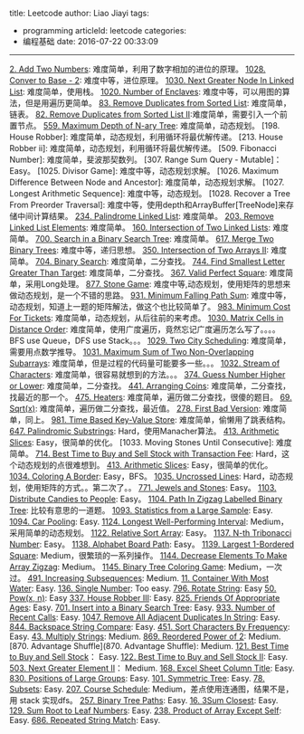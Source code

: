 title: Leetcode
author: Liao Jiayi
tags:
  - programming
articleId: leetcode
categories:
  - 编程基础
date: 2016-07-22 00:33:09
---

[2. Add Two Numbers](https://leetcode.com/problems/add-two-numbers/): 难度简单，利用了数字相加的进位的原理。
[1028. Conver to Base - 2](https://leetcode.com/problems/convert-to-base-2/submissions/): 难度中等，进位原理。
[1030. Next Greater Node In Linked List](https://leetcode.com/problems/next-greater-node-in-linked-list/submissions/): 难度简单，使用栈。
[1020. Number of Enclaves](https://leetcode.com/problems/number-of-enclaves/): 难度中等，可以用图的算法，但是用遍历更简单。
[83. Remove Duplicates from Sorted List](https://leetcode.com/problems/remove-duplicates-from-sorted-list/): 难度简单，链表。
[82. Remove Duplicates from Sorted List II](https://leetcode.com/problems/remove-duplicates-from-sorted-list-ii/):难度简单，需要引入一个前置节点。
[559. Maximum Depth of N-ary Tree](https://leetcode.com/problems/maximum-depth-of-n-ary-tree/): 难度简单，动态规划。
[198. House Robber]: 难度简单，动态规划，利用循环将最优解传递。
[213. House Robber ii]: 难度简单，动态规划，利用循环将最优解传递。
[509. Fibonacci Number]: 难度简单，斐波那契数列。
[307. Range Sum Query - Mutable]：Easy。
[1025. Divisor Game]: 难度中等，动态规划求解。
[1026. Maximum Difference Between Node and Ancestor]: 难度简单，动态规划求解。
[1027. Longest Arithmetic Sequence]: 难度中等，动态规划。
[1028. Recover a Tree From Preorder Traversal]: 难度中等，使用depth和ArrayBuffer[TreeNode]来存储中间计算结果。
[234. Palindrome Linked List](https://leetcode.com/problems/palindrome-linked-list/): 难度简单。
[203. Remove Linked List Elements](https://leetcode.com/problems/remove-linked-list-elements/): 难度简单。
[160. Intersection of Two Linked Lists](https://leetcode.com/problems/intersection-of-two-linked-lists/submissions/): 难度简单。
[700. Search in a Binary Search Tree](https://leetcode.com/problems/search-in-a-binary-search-tree/): 难度简单。
[617. Merge Two Binary Trees](https://leetcode.com/problems/merge-two-binary-trees/): 难度中等，递归思想。
[350. Intersection of Two Arrays II](https://leetcode.com/problems/intersection-of-two-arrays-ii/): 难度简单。
[704. Binary Search](https://leetcode.com/problems/binary-search/): 难度简单，二分查找。
[744. Find Smallest Letter Greater Than Target](https://leetcode.com/problems/find-smallest-letter-greater-than-target/): 难度简单，二分查找。
[367. Valid Perfect Square](https://leetcode.com/problems/valid-perfect-square/): 难度简单，采用Long处理。
[877. Stone Game](https://leetcode.com/problems/stone-game/): 难度中等,动态规划，使用矩阵的思想来做动态规划，是一个不错的思路。
[931. Minimum Falling Path Sum](https://leetcode.com/problems/minimum-falling-path-sum/): 难度中等，动态规划，知道上一题的矩阵解法，做这个也比较简单了。
[983. Minimum Cost For Tickets](https://leetcode.com/problems/minimum-cost-for-tickets/): 难度简单，动态规划，从后往前的来考虑。
[1030. Matrix Cells in Distance Order](https://leetcode.com/problems/matrix-cells-in-distance-order/): 难度简单，使用广度遍历，竟然忘记广度遍历怎么写了。。。。BFS use Queue，DFS use Stack。。。
[1029. Two City Scheduling](https://leetcode.com/problems/two-city-scheduling/): 难度简单，需要用点数学推导。
[1031. Maximum Sum of Two Non-Overlapping Subarrays](https://leetcode.com/contest/weekly-contest-133/problems/maximum-sum-of-two-non-overlapping-subarrays/): 难度简单，但是过程的代码量可能要多一些。。。
[1032. Stream of Characters](https://leetcode.com/problems/stream-of-characters/): 难度简单，很容易就想到的方法。。。
[374. Guess Number Higher or Lower](https://leetcode.com/problems/guess-number-higher-or-lower/): 难度简单，二分查找。
[441. Arranging Coins](https://leetcode.com/problems/arranging-coins/): 难度简单，二分查找，找最近的那一个。
[475. Heaters](https://leetcode.com/problems/heaters/): 难度简单，遍历做二分查找，很傻的题目。
[69. Sqrt(x)](https://leetcode.com/problems/sqrtx/): 难度简单，遍历做二分查找，最近值。
[278. First Bad Version](https://leetcode.com/problems/first-bad-version/): 难度简单，同上。
[981. Time Based Key-Value Store](https://leetcode.com/problems/time-based-key-value-store/): 难度简单，偷懒用了跳表结构。
[647. Palindromic Substrings](https://leetcode.com/problems/palindromic-substrings/): Hard，使用Manacher算法。
[413. Arithmetic Slices](https://leetcode.com/problems/arithmetic-slices/submissions/): Easy，很简单的优化。
[1033. Moving Stones Until Consecutive]: 难度简单。
[714. Best Time to Buy and Sell Stock with Transaction Fee](https://leetcode.com/problems/best-time-to-buy-and-sell-stock-with-transaction-fee/): Hard，这个动态规划的点很难想到。
[413. Arithmetic Slices](https://leetcode.com/problems/arithmetic-slices/submissions/): Easy，很简单的优化。
[1034. Coloring A Border](https://leetcode.com/problems/coloring-a-border/): Easy，BFS。
[1035. Uncrossed Lines](https://leetcode.com/problems/uncrossed-lines/): Hard，动态规划，使用矩阵的方式。。第二次了。。
[771. Jewels and Stones](https://leetcode.com/problems/jewels-and-stones/): Easy。
[1103. Distribute Candies to People](https://leetcode.com/problems/distribute-candies-to-people/): Easy。
[1104. Path In Zigzag Labelled Binary Tree](https://leetcode.com/problems/path-in-zigzag-labelled-binary-tree/): 比较有意思的一道题。
[1093. Statistics from a Large Sample](https://leetcode.com/problems/statistics-from-a-large-sample/): Easy.
[1094. Car Pooling](https://leetcode.com/problems/car-pooling/): Easy.
[1124. Longest Well-Performing Interval](https://leetcode.com/problems/longest-well-performing-interval/): Medium，采用简单的动态规划。
[1122. Relative Sort Array](https://leetcode.com/problems/relative-sort-array/): Easy。
[1137. N-th Tribonacci Number](https://leetcode.com/problems/n-th-tribonacci-number/): Easy。
[1138. Alphabet Board Path](https://leetcode.com/problems/alphabet-board-path/): Easy。
[1139. Largest 1-Bordered Square](https://leetcode.com/problems/largest-1-bordered-square/): Medium，很繁琐的一系列操作。
[1144. Decrease Elements To Make Array Zigzag](https://leetcode.com/problems/decrease-elements-to-make-array-zigzag/): Medium。
[1145. Binary Tree Coloring Game](https://leetcode.com/problems/binary-tree-coloring-game/): Medium，一次过。
[491. Increasing Subsequences](https://leetcode.com/problems/increasing-subsequences/): Medium.
[11. Container With Most Water](https://leetcode.com/problems/container-with-most-water/): Easy.
[136. Single Number](https://leetcode.com/problems/single-number/): Too easy.
[796. Rotate String](https://leetcode.com/problems/rotate-string/): Easy
[50. Pow(x, n)](https://leetcode.com/problems/powx-n/): Easy
[337. House Robber III](https://leetcode.com/problems/house-robber-iii/): Easy.
[825. Friends Of Appropriate Ages](https://leetcode.com/problems/friends-of-appropriate-ages/): Easy.
[701. Insert into a Binary Search Tree](https://leetcode.com/problems/insert-into-a-binary-search-tree/): Easy.
[933. Number of Recent Calls](https://leetcode.com/problems/number-of-recent-calls/): Easy.
[1047. Remove All Adjacent Duplicates In String](https://leetcode.com/problems/remove-all-adjacent-duplicates-in-string/): Easy.
[844. Backspace String Compare](https://leetcode.com/problems/backspace-string-compare/): Easy.
[451. Sort Characters By Frequency](https://leetcode.com/problems/sort-characters-by-frequency/): Easy.
[43. Multiply Strings](https://leetcode.com/problems/multiply-strings/): Medium.
[869. Reordered Power of 2](https://leetcode.com/problems/reordered-power-of-2/): Medium.
[870. Advantage Shuffle](870. Advantage Shuffle): Medium.
[121. Best Time to Buy and Sell Stock](https://leetcode.com/problems/best-time-to-buy-and-sell-stock/)： Easy.
[122. Best Time to Buy and Sell Stock II](https://leetcode.com/problems/best-time-to-buy-and-sell-stock-ii/): Easy.
[503. Next Greater Element II](https://leetcode.com/problems/next-greater-element-ii/)： Medium.
[168. Excel Sheet Column Title](https://leetcode.com/problems/excel-sheet-column-title/): Easy.
[830. Positions of Large Groups](https://leetcode.com/problems/positions-of-large-groups/): Easy.
[101. Symmetric Tree](https://leetcode.com/problems/symmetric-tree/): Easy.
[78. Subsets](https://leetcode.com/problems/subsets/): Easy.
[207. Course Schedule](https://leetcode.com/problems/course-schedule/): Medium，差点使用连通图，结果不是，用 stack 实现dfs。
[257. Binary Tree Paths](https://leetcode.com/problems/binary-tree-paths/): Easy.
[16. 3Sum Closest](https://leetcode.com/problems/3sum-closest/): Easy.
[129. Sum Root to Leaf Numbers](https://leetcode.com/problems/sum-root-to-leaf-numbers/): Easy.
[238. Product of Array Except Self](https://leetcode.com/problems/product-of-array-except-self/): Easy.
[686. Repeated String Match](https://leetcode.com/problems/repeated-string-match/): Easy.

